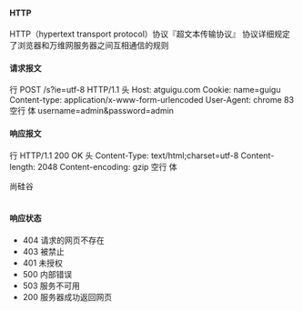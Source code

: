 #### HTTP

HTTP（hypertext transport protocol）协议『超文本传输协议』
协议详细规定了浏览器和万维网服务器之间互相通信的规则

#### 请求报文

行      POST  /s?ie=utf-8  HTTP/1.1
头      Host: atguigu.com
        Cookie: name=guigu
        Content-type: application/x-www-form-urlencoded
        User-Agent: chrome 83
空行
体      username=admin&password=admin

#### 响应报文

行      HTTP/1.1  200  OK
头      Content-Type: text/html;charset=utf-8
        Content-length: 2048
        Content-encoding: gzip
空行
体      <html>
            <head>
            </head>
​            <body>
                <div>尚硅谷</div>
​            </body>
​        </html>

#### 响应状态

* 404 请求的网页不存在
* 403 被禁止
* 401 未授权
* 500 内部错误
* 503 服务不可用
* 200 服务器成功返回网页
